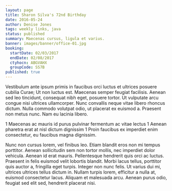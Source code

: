 ```yaml
---
layout: page
title: Sharon Silva's 72nd Birthday
date: 2016-05-24
author: Denise Jones
tags: weekly links, java
status: published
summary: Maecenas cursus, ligula et varius.
banner: images/banner/office-01.jpg
booking:
  startDate: 02/03/2017
  endDate: 02/08/2017
  ctyhocn: ABGVAHX
  groupCode: SS7B
published: true
---
```

Vestibulum ante ipsum primis in faucibus orci luctus et ultrices posuere cubilia Curae; Ut non luctus est. Maecenas semper feugiat facilisis. Aenean sed leo tincidunt, consequat nibh eget, posuere tortor. Ut vulputate arcu congue nisi ultrices ullamcorper. Nunc convallis neque vitae libero rhoncus dictum. Nulla commodo volutpat odio, ut placerat ex euismod a. Praesent non metus nunc. Nam eu lacinia libero.

1 Maecenas ac mauris id purus pulvinar fermentum ac vitae lectus
1 Aenean pharetra erat at nisl dictum dignissim
1 Proin faucibus ex imperdiet enim consectetur, eu faucibus magna dignissim.

Nunc non cursus lorem, vel finibus leo. Etiam blandit eros non mi tempus porttitor. Aenean sollicitudin sem non tortor mollis, nec imperdiet dolor vehicula. Aenean id erat mauris. Pellentesque hendrerit quis orci ac luctus. Praesent in felis euismod velit lobortis blandit. Morbi lacus tellus, porttitor quis auctor a, fringilla eget turpis. Integer non nunc felis. Ut varius dui mi, ultrices ultrices tellus dictum in. Nullam turpis lorem, efficitur a nulla at, euismod consectetur lacus. Aliquam et malesuada arcu. Aenean purus odio, feugiat sed elit sed, hendrerit placerat nisi.
